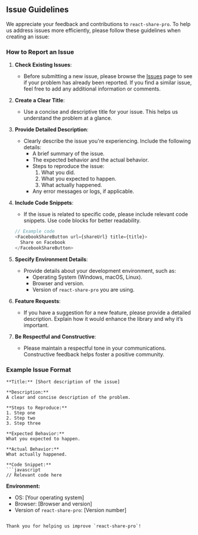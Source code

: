 ## Issue Guidelines

We appreciate your feedback and contributions to `react-share-pro`. To help us address issues more efficiently, please follow these guidelines when creating an issue:

### How to Report an Issue

1. **Check Existing Issues**:
   - Before submitting a new issue, please browse the [Issues](https://github.com/hellojyoti03/react-share-pro/issues) page to see if your problem has already been reported. If you find a similar issue, feel free to add any additional information or comments.

2. **Create a Clear Title**:
   - Use a concise and descriptive title for your issue. This helps us understand the problem at a glance.

3. **Provide Detailed Description**:
   - Clearly describe the issue you're experiencing. Include the following details:
     - A brief summary of the issue.
     - The expected behavior and the actual behavior.
     - Steps to reproduce the issue:
       1. What you did.
       2. What you expected to happen.
       3. What actually happened.
     - Any error messages or logs, if applicable.

4. **Include Code Snippets**:
   - If the issue is related to specific code, please include relevant code snippets. Use code blocks for better readability.

   ```javascript
   // Example code
   <FacebookShareButton url={shareUrl} title={title}>
     Share on Facebook
   </FacebookShareButton>
   ```

5. **Specify Environment Details**:
   - Provide details about your development environment, such as:
     - Operating System (Windows, macOS, Linux).
     - Browser and version.
     - Version of `react-share-pro` you are using.

6. **Feature Requests**:
   - If you have a suggestion for a new feature, please provide a detailed description. Explain how it would enhance the library and why it’s important.

7. **Be Respectful and Constructive**:
   - Please maintain a respectful tone in your communications. Constructive feedback helps foster a positive community.

### Example Issue Format

```
**Title:** [Short description of the issue]

**Description:**
A clear and concise description of the problem.

**Steps to Reproduce:**
1. Step one
2. Step two
3. Step three

**Expected Behavior:**
What you expected to happen.

**Actual Behavior:**
What actually happened.

**Code Snippet:**
```javascript
// Relevant code here
```

**Environment:**
- OS: [Your operating system]
- Browser: [Browser and version]
- Version of `react-share-pro`: [Version number]
```

Thank you for helping us improve `react-share-pro`!
